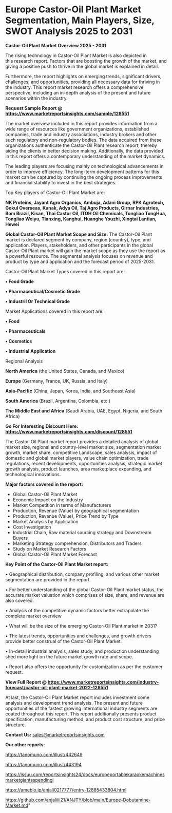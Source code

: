 # Europe Castor-Oil Plant Market Segmentation, Main Players, Size, SWOT Analysis 2025 to 2031

<Strong> Castor-Oil Plant Market Overview 2025 - 2031</strong>

The rising technology in Castor-Oil Plant Market is also depicted in this research report. Factors that are boosting the growth of the market, and giving a positive push to thrive in the global market is explained in detail.

Furthermore, the report highlights on emerging trends, significant drivers, challenges, and opportunities, providing all necessary data for thriving in the industry. This report market research offers a comprehensive perspective, including an in-depth analysis of the present and future scenarios within the industry.

<strong>Request Sample Report @ <a href=https://www.marketreportsinsights.com/sample/128551>https://www.marketreportsinsights.com/sample/128551</a></strong>

The market overview included in this report provides information from a wide range of resources like government organizations, established companies, trade and industry associations, industry brokers and other such regulatory and non-regulatory bodies. The data acquired from these organizations authenticate the Castor-Oil Plant research report, thereby aiding the clients in better decision making. Additionally, the data provided in this report offers a contemporary understanding of the market dynamics.

The leading players are focusing mainly on technological advancements in order to improve efficiency. The long-term development patterns for this market can be captured by continuing the ongoing process improvements and financial stability to invest in the best strategies.

Top Key players of Castor-Oil Plant Market are:

<strong>NK Proteins, Jayant Agro Organics, Ambuja, Adani Group, RPK Agrotech, Gokul Overseas, Kanak, Adya Oil, Taj Agro Products, Girnar Industries, Bom Brazil, Kisan, Thai Castor Oil, ITOH Oil Chemicals, Tongliao TongHua, Tongliao Weiyu, Tianxing, Kanghui, Huanghe Youzhi, Xingtai Lantian, Hewei</strong>

<strong><b>Global Castor-Oil Plant Market Scope and Size:</b></strong>
The Castor-Oil Plant market is declared segment by company, region (country), type, and application. Players, stakeholders, and other participants in the global Castor-Oil Plant market will gain the market scope as they use the report as a powerful resource. The segmental analysis focuses on revenue and product by type and application and the forecast period of 2025-2031.

Castor-Oil Plant Market Types covered in this report are:

<strong>• Food Grade

• Pharmaceutical/Cosmetic Grade

• Industril Or Technical Grade</strong>

Market Applications covered in this report are:

<strong>• Food

• Pharmaceuticals

• Cosmetics

• Industrial Application</strong> 

Regional Analysis

<strong>North America</strong> (the United States, Canada, and Mexico)

<strong>Europe</strong> (Germany, France, UK, Russia, and Italy)

<strong>Asia-Pacific</strong> (China, Japan, Korea, India, and Southeast Asia)

<strong>South America</strong> (Brazil, Argentina, Colombia, etc.)

<strong>The Middle East and Africa</strong> (Saudi Arabia, UAE, Egypt, Nigeria, and South Africa)

<strong>Go For Interesting Discount Here: <a href=https://www.marketreportsinsights.com/discount/128551>https://www.marketreportsinsights.com/discount/128551</a></strong>

The Castor-Oil Plant market report provides a detailed analysis of global market size, regional and country-level market size, segmentation market growth, market share, competitive Landscape, sales analysis, impact of domestic and global market players, value chain optimization, trade regulations, recent developments, opportunities analysis, strategic market growth analysis, product launches, area marketplace expanding, and technological innovations.

<strong><b>Major factors covered in the report:</b></strong>
<ul>
  <li>Global Castor-Oil Plant Market </li>
  <li>Economic Impact on the Industry</li>
  <li>Market Competition in terms of Manufacturers</li>
  <li>Production, Revenue (Value) by geographical segmentation</li>
  <li>Production, Revenue (Value), Price Trend by Type</li>
  <li>Market Analysis by Application</li>
  <li>Cost Investigation</li>
  <li>Industrial Chain, Raw material sourcing strategy and Downstream Buyers</li>
  <li>Marketing Strategy comprehension, Distributors and Traders</li>
  <li>Study on Market Research Factors</li>
  <li>Global Castor-Oil Plant Market Forecast</li>
</ul>

<strong><b>Key Point of the Castor-Oil Plant Market report:</b></strong>

• Geographical distribution, company profiling, and various other market segmentation are provided in the report.

• For better understanding of the global Castor-Oil Plant market status, the accurate market valuation which comprises of size, share, and revenue are also covered.

• Analysis of the competitive dynamic factors better extrapolate the complete market overview

• What will be the size of the emerging Castor-Oil Plant market in 2031?

• The latest trends, opportunities and challenges, and growth drivers provide better construal of the Castor-Oil Plant Market.

• In-detail industrial analysis, sales study, and production understanding shed more light on the future market growth rate and scope.

• Report also offers the opportunity for customization as per the customer request.

<strong><b>View Full Report @ <a href=https://www.marketreportsinsights.com/industry-forecast/castor-oil-plant-market-2022-128551>https://www.marketreportsinsights.com/industry-forecast/castor-oil-plant-market-2022-128551</a></b></strong>


At last, the Castor-Oil Plant Market report includes investment come analysis and development trend analysis. The present and future opportunities of the fastest growing international industry segments are coated throughout this report. This report additionally presents product specification, manufacturing method, and product cost structure, and price structure.

<strong>Contact Us:</strong>
sales@marketreportsinsights.com

<strong>Our other reports:</strong>

<a href=https://tanomuno.com/illust/442649>https://tanomuno.com/illust/442649</a>

<a href=https://tanomuno.com/illust/443194>https://tanomuno.com/illust/443194</a>

<a href=https://issuu.com/reportsinsights24/docs/europeportablekaraokemachinesmarketgiantsspendingi>https://issuu.com/reportsinsights24/docs/europeportablekaraokemachinesmarketgiantsspendingi</a>

<a href=https://ameblo.jp/anjali0217777/entry-12885433804.html>https://ameblo.jp/anjali0217777/entry-12885433804.html</a>

<a href=https://github.com/anjaliiii21/ANJTY/blob/main/Europe-Dobutamine-Market.md>https://github.com/anjaliiii21/ANJTY/blob/main/Europe-Dobutamine-Market.md</a>"
